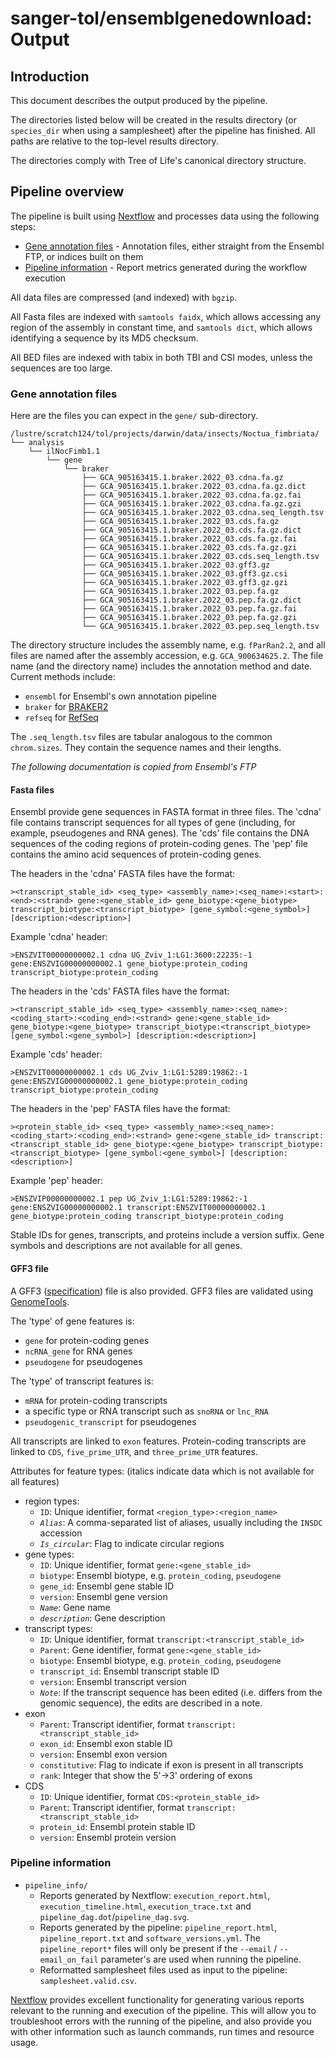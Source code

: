 # sanger-tol/ensemblgenedownload: Output

## Introduction

This document describes the output produced by the pipeline.

The directories listed below will be created in the results directory (or `species_dir` when using a samplesheet) after the pipeline has finished.
All paths are relative to the top-level results directory.

The directories comply with Tree of Life's canonical directory structure.

## Pipeline overview

The pipeline is built using [Nextflow](https://www.nextflow.io/) and processes data using the following steps:

- [Gene annotation files](#gene-annotation-files) - Annotation files, either straight from the Ensembl FTP, or indices built on them
- [Pipeline information](#pipeline-information) - Report metrics generated during the workflow execution

All data files are compressed (and indexed) with `bgzip`.

All Fasta files are indexed with `samtools faidx`, which allows accessing any region of the assembly in constant time, and `samtools dict`, which allows identifying a sequence by its MD5 checksum.

All BED files are indexed with tabix in both TBI and CSI modes, unless the sequences are too large.

### Gene annotation files

Here are the files you can expect in the `gene/` sub-directory.

```text
/lustre/scratch124/tol/projects/darwin/data/insects/Noctua_fimbriata/
└── analysis
    └── ilNocFimb1.1
        └── gene
            └── braker
                ├── GCA_905163415.1.braker.2022_03.cdna.fa.gz
                ├── GCA_905163415.1.braker.2022_03.cdna.fa.gz.dict
                ├── GCA_905163415.1.braker.2022_03.cdna.fa.gz.fai
                ├── GCA_905163415.1.braker.2022_03.cdna.fa.gz.gzi
                ├── GCA_905163415.1.braker.2022_03.cdna.seq_length.tsv
                ├── GCA_905163415.1.braker.2022_03.cds.fa.gz
                ├── GCA_905163415.1.braker.2022_03.cds.fa.gz.dict
                ├── GCA_905163415.1.braker.2022_03.cds.fa.gz.fai
                ├── GCA_905163415.1.braker.2022_03.cds.fa.gz.gzi
                ├── GCA_905163415.1.braker.2022_03.cds.seq_length.tsv
                ├── GCA_905163415.1.braker.2022_03.gff3.gz
                ├── GCA_905163415.1.braker.2022_03.gff3.gz.csi
                ├── GCA_905163415.1.braker.2022_03.gff3.gz.gzi
                ├── GCA_905163415.1.braker.2022_03.pep.fa.gz
                ├── GCA_905163415.1.braker.2022_03.pep.fa.gz.dict
                ├── GCA_905163415.1.braker.2022_03.pep.fa.gz.fai
                ├── GCA_905163415.1.braker.2022_03.pep.fa.gz.gzi
                └── GCA_905163415.1.braker.2022_03.pep.seq_length.tsv
```

The directory structure includes the assembly name, e.g. `fParRan2.2`, and all files are named after the assembly accession, e.g. `GCA_900634625.2`.
The file name (and the directory name) includes the annotation method and date. Current methods include:

- `ensembl` for Ensembl's own annotation pipeline
- `braker` for [BRAKER2](https://academic.oup.com/nargab/article/3/1/lqaa108/6066535)
- `refseq` for [RefSeq](https://academic.oup.com/nar/article/49/D1/D1020/6018440)

The `.seq_length.tsv` files are tabular analogous to the common `chrom.sizes`. They contain the sequence names and their lengths.

_The following documentation is copied from Ensembl's FTP_

#### Fasta files

Ensembl provide gene sequences in FASTA format in three files. The 'cdna' file contains
transcript sequences for all types of gene (including, for example,
pseudogenes and RNA genes). The 'cds' file contains the DNA sequences
of the coding regions of protein-coding genes. The 'pep' file contains
the amino acid sequences of protein-coding genes.

The headers in the 'cdna' FASTA files have the format:

```text
><transcript_stable_id> <seq_type> <assembly_name>:<seq_name>:<start>:<end>:<strand> gene:<gene_stable_id> gene_biotype:<gene_biotype> transcript_biotype:<transcript_biotype> [gene_symbol:<gene_symbol>] [description:<description>]
```

Example 'cdna' header:

```text
>ENSZVIT00000000002.1 cdna UG_Zviv_1:LG1:3600:22235:-1 gene:ENSZVIG00000000002.1 gene_biotype:protein_coding transcript_biotype:protein_coding
```

The headers in the 'cds' FASTA files have the format:

```text
><transcript_stable_id> <seq_type> <assembly_name>:<seq_name>:<coding_start>:<coding_end>:<strand> gene:<gene_stable_id> gene_biotype:<gene_biotype> transcript_biotype:<transcript_biotype> [gene_symbol:<gene_symbol>] [description:<description>]
```

Example 'cds' header:

```text
>ENSZVIT00000000002.1 cds UG_Zviv_1:LG1:5289:19862:-1 gene:ENSZVIG00000000002.1 gene_biotype:protein_coding transcript_biotype:protein_coding
```

The headers in the 'pep' FASTA files have the format:

```text
><protein_stable_id> <seq_type> <assembly_name>:<seq_name>:<coding_start>:<coding_end>:<strand> gene:<gene_stable_id> transcript:<transcript_stable_id> gene_biotype:<gene_biotype> transcript_biotype:<transcript_biotype> [gene_symbol:<gene_symbol>] [description:<description>]
```

Example 'pep' header:

```text
>ENSZVIP00000000002.1 pep UG_Zviv_1:LG1:5289:19862:-1 gene:ENSZVIG00000000002.1 transcript:ENSZVIT00000000002.1 gene_biotype:protein_coding transcript_biotype:protein_coding
```

Stable IDs for genes, transcripts, and proteins include a version
suffix. Gene symbols and descriptions are not available for all genes.

#### GFF3 file

A GFF3 ([specification](https://github.com/The-Sequence-Ontology/Specifications/blob/master/gff3.md)) file is also provided.
GFF3 files are validated using [GenomeTools](http://genometools.org).

The 'type' of gene features is:

- `gene` for protein-coding genes
- `ncRNA_gene` for RNA genes
- `pseudogene` for pseudogenes

The 'type' of transcript features is:

- `mRNA` for protein-coding transcripts
- a specific type or RNA transcript such as `snoRNA` or `lnc_RNA`
- `pseudogenic_transcript` for pseudogenes

All transcripts are linked to `exon` features.
Protein-coding transcripts are linked to `CDS`, `five_prime_UTR`, and
`three_prime_UTR` features.

Attributes for feature types:
(italics indicate data which is not available for all features)

- region types:
  - `ID`: Unique identifier, format `<region_type>:<region_name>`
  - _`Alias`_: A comma-separated list of aliases, usually including the
    `INSDC` accession
  - _`Is_circular`_: Flag to indicate circular regions
- gene types:
  - `ID`: Unique identifier, format `gene:<gene_stable_id>`
  - `biotype`: Ensembl biotype, e.g. `protein_coding`, `pseudogene`
  - `gene_id`: Ensembl gene stable ID
  - `version`: Ensembl gene version
  - _`Name`_: Gene name
  - _`description`_: Gene description
- transcript types:
  - `ID`: Unique identifier, format `transcript:<transcript_stable_id>`
  - `Parent`: Gene identifier, format `gene:<gene_stable_id>`
  - `biotype`: Ensembl biotype, e.g. `protein_coding`, `pseudogene`
  - `transcript_id`: Ensembl transcript stable ID
  - `version`: Ensembl transcript version
  - _`Note`_: If the transcript sequence has been edited (i.e. differs
    from the genomic sequence), the edits are described in a note.
- exon
  - `Parent`: Transcript identifier, format `transcript:<transcript_stable_id>`
  - `exon_id`: Ensembl exon stable ID
  - `version`: Ensembl exon version
  - `constitutive`: Flag to indicate if exon is present in all
    transcripts
  - `rank`: Integer that show the 5'->3' ordering of exons
- CDS
  - `ID`: Unique identifier, format `CDS:<protein_stable_id>`
  - `Parent`: Transcript identifier, format `transcript:<transcript_stable_id>`
  - `protein_id`: Ensembl protein stable ID
  - `version`: Ensembl protein version

### Pipeline information

- `pipeline_info/`
  - Reports generated by Nextflow: `execution_report.html`, `execution_timeline.html`, `execution_trace.txt` and `pipeline_dag.dot`/`pipeline_dag.svg`.
  - Reports generated by the pipeline: `pipeline_report.html`, `pipeline_report.txt` and `software_versions.yml`. The `pipeline_report*` files will only be present if the `--email` / `--email_on_fail` parameter's are used when running the pipeline.
  - Reformatted samplesheet files used as input to the pipeline: `samplesheet.valid.csv`.

[Nextflow](https://www.nextflow.io/docs/latest/tracing.html) provides excellent functionality for generating various reports relevant to the running and execution of the pipeline. This will allow you to troubleshoot errors with the running of the pipeline, and also provide you with other information such as launch commands, run times and resource usage.

